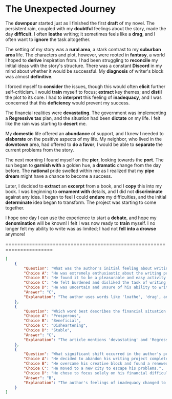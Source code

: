 # The Unexpected Journey

The **downpour** started just as I finished the first **draft** of my novel. The persistent rain, coupled with my **doubtful** feelings about the story, made the day **difficult**. I often **loathe** writing; it sometimes feels like a **drag**, and I often want to **ignore** the task altogether.

The setting of my story was a **rural area**, a stark contrast to my **suburban area** life. The characters and plot, however, were rooted in **fantasy**, a world I hoped to **derive** inspiration from. I had been struggling to **reconcile** my initial ideas with the story's structure. There was a constant **Discord** in my mind about whether it would be successful. My **diagnosis** of writer's block was almost **definitive**.

I forced myself to **consider** the issues, though this would often **elicit** further self-criticism. I would **train** myself to focus; **extract** key themes; and **distil** the plot to its core. I had to **interpret** this feeling of **inadequacy**, and I was concerned that this **deficiency** would prevent my success.

The financial realities were **devastating**. The government was implementing a **Regressive tax** plan, and the situation had been **dictate** on my life. I felt like the rain was starting to **desert** me.

My **domestic** life offered an **abundance** of support, and I knew I needed to **elaborate** on the positive aspects of my life. My neighbor, who lived in the **downtown** area, had offered to **do a favor**, I would be able to **separate** the current problems from the story.

The next morning I found myself on the **pier**, looking towards the **port**. The sun began to **garnish with** a golden hue, a **dramatic** change from the day before. The **national** pride swelled within me as I realized that my **pipe dream** might have a chance to become a success.

Later, I decided to **extract** an **excerpt** from a book, and I **copy** this into my book. I was beginning to **ornament with** details, and I did not **discriminate** against any idea. I began to feel I could **endure** my difficulties, and the initial **determinate** idea began to transform. The project was starting to come together.

I hope one day I can use the experience to start a **debate**, and hope my **denomination** will be known! I felt I was now ready to **train** myself. I no longer felt my ability to write was as limited; I had not **fell into a drowse** anymore!



======================================================================

```json
[
    {
        "Question": "What was the author's initial feeling about writing in the beginning of the article?",
        "Choice A": "He was extremely enthusiastic about the writing process.",
        "Choice B": "He found it to be a pleasurable and easy activity.",
        "Choice C": "He felt burdened and disliked the task of writing.",
        "Choice D": "He was uncertain and unsure of his ability to write.",
        "Answer": "C",
        "Explanation": "The author uses words like 'loathe', 'drag', and 'ignore' to describe their feelings about writing at the beginning."
    },
    {
        "Question": "Which word best describes the financial situation the author was facing?",
        "Choice A": "Prosperous",
        "Choice B": "Beneficial",
        "Choice C": "Disheartening",
        "Choice D": "Stable",
        "Answer": "C",
        "Explanation": "The article mentions 'devastating' and 'Regressive tax', indicating a negative financial impact."
    },
    {
        "Question": "What significant shift occurred in the author's perspective?",
        "Choice A": "He decided to abandon his writing project completely.",
        "Choice B": "He overcame his creative block and found a renewed sense of purpose.",
        "Choice C": "He moved to a new city to escape his problems.",
        "Choice D": "He chose to focus solely on his financial difficulties.",
        "Answer": "B",
        "Explanation": "The author's feelings of inadequacy changed to that of hope at the end of the article."
    }
]
```
